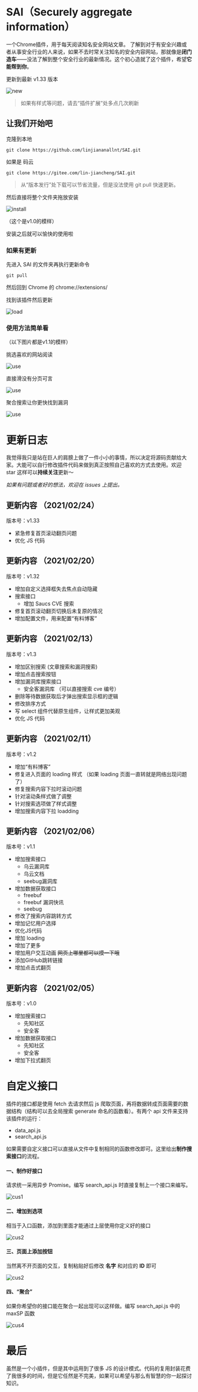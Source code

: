 # SAI（Securely aggregate information）
一个Chrome插件，用于每天阅读知名安全网站文章。
了解到对于有安全兴趣或者从事安全行业的人来说，如果不去时常关注知名的安全内容网站，那就像是**闭门造车**——没法了解到整个安全行业的最新情况。这个初心造就了这个插件，希望**它能帮到你**。

更新到最新 v1.33 版本

![new](READMEIMG/new.png)

> 如果有样式等问题，请去“插件扩展”处多点几次刷新

## 让我们开始吧

克隆到本地

`git clone https://github.com/linjiananallnt/SAI.git`

如果是 码云 

`git clone https://gitee.com/lin-jiancheng/SAI.git`

> 从“版本发行”处下载可以节省流量，但是没法使用 git pull 快速更新。

然后直接将整个文件夹拖放安装

![install](READMEIMG/install.gif)

（这个是v1.0的模样）

安装之后就可以愉快的使用啦

### 如果有更新

先进入 SAI 的文件夹再执行更新命令

`git pull`

然后回到 Chrome 的 chrome://extensions/

找到该插件然后更新

![load](READMEIMG/load.png)



### 使用方法简单看

（以下图片都是v1.1的模样）

挑选喜欢的网站阅读

![use](READMEIMG/use1.gif)

直接滑没有分页可言

![use](READMEIMG/use2.gif)

聚合搜索让你更快找到漏洞

![use](READMEIMG/use3.gif)

# 更新日志

我觉得我只是站在巨人的肩膀上做了一件小小的事情，所以决定将源码贡献给大家。大能可以自行修改插件代码来做到真正按照自己喜欢的方式去使用。欢迎 star 这样可以**持续关注**更新～

*如果有问题或者好的想法，欢迎在  issues 上提出。*

## 更新内容 （2021/02/24）

版本号：v1.33

- 紧急修复首页滚动翻页问题
- 优化 JS 代码

## 更新内容 （2021/02/20）

版本号：v1.32

- 增加自定义选择框失去焦点自动隐藏
- 搜索接口
  - 增加 Saucs CVE 搜索 
- 修复首页滚动翻页切换后未复原的情况
- 增加配置文件，用来配置“有料博客”

## 更新内容 （2021/02/13）

版本号：v1.3

- 增加区别搜索 (文章搜索和漏洞搜索)
- 增加点击搜索按钮
- 增加漏洞库搜索接口
  - 安全客漏洞库 （可以直接搜索 cve 编号）
- 删除等待数据获取后才弹出搜索显示框的逻辑
- 修改排序方式
- 写 select 组件代替原生组件，让样式更加美观
- 优化 JS 代码

## 更新内容 （2021/02/11）

版本号：v1.2

- 增加“有料博客” 
- 修复进入页面的 loading 样式 （如果 loading 页面一直转就是网络出现问题了）
- 修复搜索内容下拉时滚动问题
- 针对滚动条样式做了调整
- 针对搜索选项做了样式调整
- 增加搜索内容下拉 loadding

## 更新内容 （2021/02/06）

版本号：v1.1

- 增加搜索接口
  - 乌云漏洞库
  - 乌云文档
  - seebug漏洞库
- 增加数据获取接口
  - freebuf
  - freebuf 漏洞快讯
  - seebug
- 修改了搜索内容跳转方式
- 增加记忆用户选择
- 优化JS代码
- 增加 loading
- 增加了更多
- 增加用户交互动画 ~~网页上哪里都可以摸一下哦~~
- 添加GitHub跳转链接
- 增加点击式翻页

## 更新内容 （2021/02/05）

版本号：v1.0

- 增加搜索接口
  - 先知社区
  - 安全客
- 增加数据获取接口
  - 先知社区
  - 安全客
- 增加下拉式翻页

# 自定义接口

插件的接口都是使用 fetch 去请求然后 js 爬取页面，再将数据转成页面需要的数据结构（结构可以去全局搜索 generate 命名的函数看）。有两个 api 文件来支持该插件的运行：

- data_api.js
- search_api.js

如果需要自定义接口可以直接从文件中复制相同的函数修改即可。这里给出**制作搜索接口**的流程。

#### 一、制作好接口

请求统一采用异步 Promise。编写 search_api.js 时直接复制上一个接口来编写。

![cus1](READMEIMG/cus1.png)

#### 二、增加到选项

相当于入口函数，添加到里面才能通过上层使用你定义好的接口

![cus2](READMEIMG/cus2.png)

#### 三、页面上添加按钮

当然离不开页面的交互，复制粘贴好后修改 **名字** 和对应的 **ID** 即可

![ cus2](READMEIMG/cus3.png)

#### 四、“聚合”

如果你希望你的接口能在聚合一起出现可以这样做。编写 search_api.js 中的 maxSP 函数

![cus4](READMEIMG/cus4.png)

# 最后

虽然是一个小插件，但是其中运用到了很多 JS 的设计模式。代码的复用封装花费了我很多的时间，但是它任然是不完美，如果可以希望与那么有智慧的你一起探讨知识。


